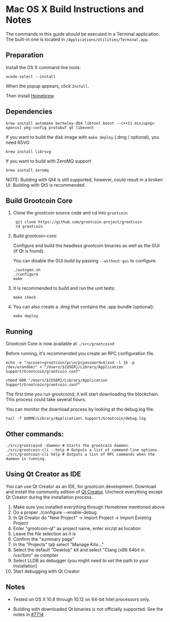 Mac OS X Build Instructions and Notes
====================================
The commands in this guide should be executed in a Terminal application.
The built-in one is located in `/Applications/Utilities/Terminal.app`.

Preparation
-----------
Install the OS X command line tools:

`xcode-select --install`

When the popup appears, click `Install`.

Then install [Homebrew](https://brew.sh).

Dependencies
----------------------

    brew install automake berkeley-db4 libtool boost --c++11 miniupnpc openssl pkg-config protobuf qt libevent

If you want to build the disk image with `make deploy` (.dmg / optional), you need RSVG

    brew install librsvg

If you want to build with ZeroMQ support
    
    brew install zeromq

NOTE: Building with Qt4 is still supported, however, could result in a broken UI. Building with Qt5 is recommended.

Build Grootcoin Core
------------------------

1. Clone the grootcoin source code and cd into `grootcoin`

        git clone https://github.com/grootcoin-project/grootcoin
        cd grootcoin

2.  Build grootcoin-core:

    Configure and build the headless grootcoin binaries as well as the GUI (if Qt is found).

    You can disable the GUI build by passing `--without-gui` to configure.

        ./autogen.sh
        ./configure
        make

3.  It is recommended to build and run the unit tests:

        make check

4.  You can also create a .dmg that contains the .app bundle (optional):

        make deploy

Running
-------

Grootcoin Core is now available at `./src/grootcoind`

Before running, it's recommended you create an RPC configuration file.

    echo -e "rpcuser=grootcoinrpc\nrpcpassword=$(xxd -l 16 -p /dev/urandom)" > "/Users/${USER}/Library/Application Support/Grootcoin/grootcoin.conf"

    chmod 600 "/Users/${USER}/Library/Application Support/Grootcoin/grootcoin.conf"

The first time you run grootcoind, it will start downloading the blockchain. This process could take several hours.

You can monitor the download process by looking at the debug.log file:

    tail -f $HOME/Library/Application\ Support/Grootcoin/debug.log

Other commands:
-------

    ./src/grootcoind -daemon # Starts the grootcoin daemon.
    ./src/grootcoin-cli --help # Outputs a list of command-line options.
    ./src/grootcoin-cli help # Outputs a list of RPC commands when the daemon is running.

Using Qt Creator as IDE
------------------------
You can use Qt Creator as an IDE, for grootcoin development.
Download and install the community edition of [Qt Creator](https://www.qt.io/download/).
Uncheck everything except Qt Creator during the installation process.

1. Make sure you installed everything through Homebrew mentioned above
2. Do a proper ./configure --enable-debug
3. In Qt Creator do "New Project" -> Import Project -> Import Existing Project
4. Enter "grootcoin-qt" as project name, enter src/qt as location
5. Leave the file selection as it is
6. Confirm the "summary page"
7. In the "Projects" tab select "Manage Kits..."
8. Select the default "Desktop" kit and select "Clang (x86 64bit in /usr/bin)" as compiler
9. Select LLDB as debugger (you might need to set the path to your installation)
10. Start debugging with Qt Creator

Notes
-----

* Tested on OS X 10.8 through 10.12 on 64-bit Intel processors only.

* Building with downloaded Qt binaries is not officially supported. See the notes in [#7714](https://github.com/bitcoin/bitcoin/issues/7714)
